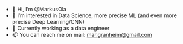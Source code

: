 - 👋 Hi, I’m @MarkusOla
- 👀 I’m interested in Data Science, more precise ML (and even more precise Deep Learning/CNN)  
- 👀 Currently working as a data engineer  
- 📫 You can reach me on mail: mar.granheim@gmail.com 

